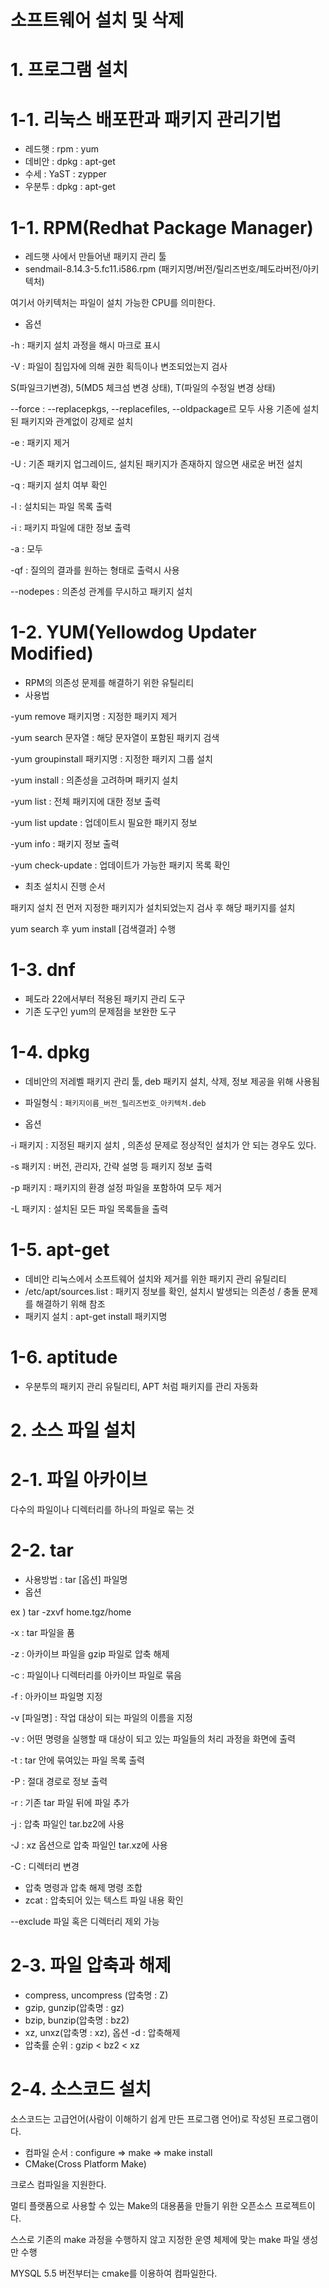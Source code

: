 # 소프트웨어 설치 및 삭제

# 1. 프로그램 설치

# 1-1. 리눅스 배포판과 패키지 관리기법

- 레드햇 : rpm : yum
- 데비안 : dpkg : apt-get
- 수세 : YaST : zypper 
- 우분투 : dpkg : apt-get



# 1-1. RPM(Redhat Package Manager)

- 레드햇 사에서 만들어낸 패키지 관리 툴
- sendmail-8.14.3-5.fc11.i586.rpm (패키지명/버전/릴리즈번호/페도라버전/아키텍처)

여기서 아키텍처는 파일이 설치 가능한 CPU를 의미한다.

- 옵션

-h : 패키지 설치 과정을 해시 마크로 표시

-V :  파일이 침입자에 의해 권한 획득이나 변조되었는지 검사

S(파일크기변경), 5(MD5 체크섬 변경 상태), T(파일의 수정일 변경 상태)

--force : --replacepkgs, --replacefiles, --oldpackage르 모두 사용
기존에 설치된 패키지와 관계없이 강제로 설치

-e : 패키지 제거

-U : 기존 패키지 업그레이드, 설치된 패키지가 존재하지 않으면 새로운 버전 설치

-q : 패키지 설치 여부 확인

-l : 설치되는 파일 목록 출력

-i : 패키지 파일에 대한 정보 출력

-a : 모두

-qf : 질의의 결과를 원하는 형태로 출력시 사용

--nodepes : 의존성 관계를 무시하고 패키지 설치



# 1-2. YUM(Yellowdog Updater Modified)

- RPM의 의존성 문제를 해결하기 위한 유틸리티
- 사용법

-yum remove 패키지명 : 지정한 패키지 제거

-yum search 문자열 : 해당 문자열이 포함된 패키지 검색

-yum groupinstall 패키지명 : 지정한 패키지 그룹 설치

-yum install : 의존성을 고려하며 패키지 설치

-yum list : 전체 패키지에 대한 정보 출력

-yum list update : 업데이트시 필요한 패키지 정보

-yum info : 패키지 정보 출력

-yum check-update : 업데이트가 가능한 패키지 목록 확인

- 최초 설치시 진행 순서

패키지 설치 전 먼저 지정한 패키지가 설치되었는지 검사 후 해당 패키지를 설치

yum search 후 yum install [검색결과] 수행



# 1-3. dnf

- 페도라 22에서부터 적용된 패키지 관리 도구
- 기존 도구인 yum의 문제점을 보완한 도구



# 1-4. dpkg

- 데비안의 저레벨 패키지 관리 툴, deb 패키지 설치, 삭제, 정보 제공을 위해 사용됨
- 파일형식 : `패키지이름_버전_릴리즈번호_아키텍처.deb`

- 옵션

-i 패키지 : 지정된 패키지 설치 , 의존성 문제로 정상적인 설치가 안 되는 경우도 있다.

-s 패키지 : 버전, 관리자, 간략 설명 등 패키지 정보 출력

-p 패키지 :  패키지의 환경 설정 파일을 포함하여 모두 제거

-L 패키지 : 설치된 모든 파일 목록들을 출력



# 1-5. apt-get

- 데비안 리눅스에서 소프트웨어 설치와 제거를 위한 패키지 관리 유틸리티
- /etc/apt/sources.list : 패키지 정보를 확인, 설치시 발생되는 의존성 / 충돌 문제를 해결하기 위해 참조
- 패키지 설치 : apt-get install 패키지명



# 1-6. aptitude

- 우분투의 패키지 관리 유틸리티, APT 처럼 패키지를 관리 자동화



# 2. 소스 파일 설치

# 2-1. 파일 아카이브

다수의 파일이나 디렉터리를 하나의 파일로 묶는 것



# 2-2. tar

- 사용방법 : tar [옵션] 파일명
- 옵션

ex ) tar -zxvf home.tgz/home

-x : tar 파일을 품

-z : 아카이브 파일을 gzip 파일로 압축 해제

-c : 파일이나 디렉터리를 아카이브 파일로 묶음

-f : 아카이브 파일명 지정

-v [파일명] : 작업 대상이 되는 파일의 이름을 지정

-v : 어떤 명령을 실행할 때 대상이 되고 있는 파일들의 처리 과정을 화면에 출력

-t : tar 안에 묶여있는 파일 목록 출력

-P : 절대 경로로 정보 출력

-r : 기존 tar 파일 뒤에 파일 추가

-j : 압축 파일인 tar.bz2에 사용

-J : xz 옵션으로 압축 파일인 tar.xz에 사용

-C : 디렉터리 변경

- 압축 명령과 압축 해제 명령 조합
- zcat : 압축되어 있는 텍스트 파일 내용 확인



--exclude 파일 혹은 디렉터리 제외 가능



# 2-3. 파일 압축과 해제

- compress, uncompress (압축명 : Z)
- gzip, gunzip(압축명 : gz)
- bzip, bunzip(압축명 : bz2)
- xz, unxz(압축명 : xz), 옵션 -d : 압축해제
- 압축률 순위 : gzip < bz2 < xz



# 2-4. 소스코드 설치

소스코드는 고급언어(사람이 이해하기 쉽게 만든 프로그램 언어)로 작성된 프로그램이다.

- 컴파일 순서 : configure => make => make install
- CMake(Cross Platform Make)

크로스 컴파일을 지원한다.

멀티 플랫폼으로 사용할 수 있는 Make의 대용품을 만들기 위한 오픈소스 프로젝트이다.

스스로 기존의 make 과정을 수행하지 않고 지정한 운영 체제에 맞는 make 파일 생성만 수행

MYSQL 5.5 버전부터는 cmake를 이용하여 컴파일한다.









